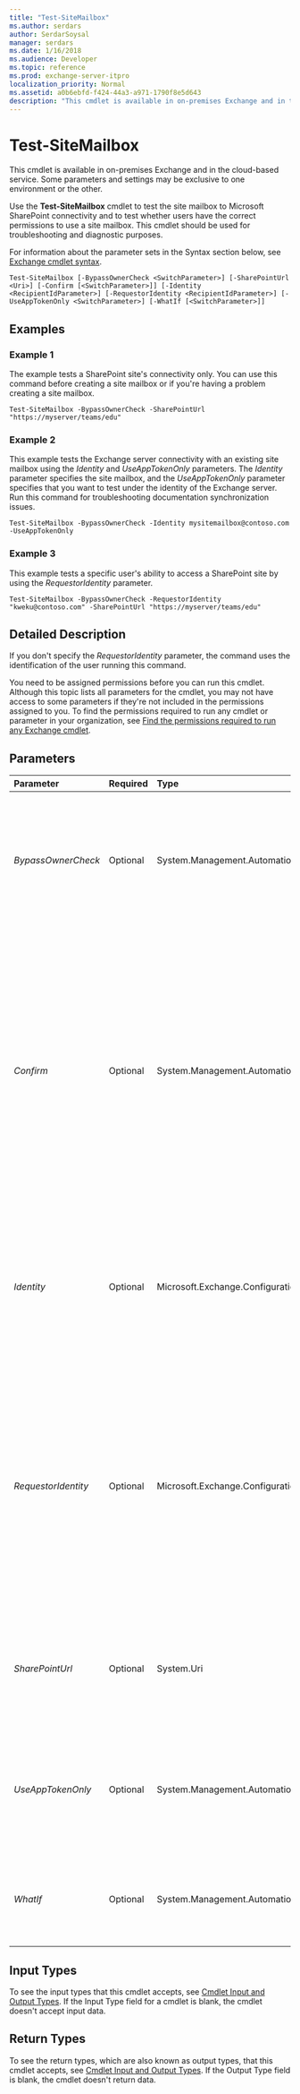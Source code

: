 ```yaml
---
title: "Test-SiteMailbox"
ms.author: serdars
author: SerdarSoysal
manager: serdars
ms.date: 1/16/2018
ms.audience: Developer
ms.topic: reference
ms.prod: exchange-server-itpro
localization_priority: Normal
ms.assetid: a0b6ebfd-f424-44a3-a971-1790f8e5d643
description: "This cmdlet is available in on-premises Exchange and in the cloud-based service. Some parameters and settings may be exclusive to one environment or the other."
---
```


# Test-SiteMailbox

This cmdlet is available in on-premises Exchange and in the cloud-based service. Some parameters and settings may be exclusive to one environment or the other. 
  
Use the **Test-SiteMailbox** cmdlet to test the site mailbox to Microsoft SharePoint connectivity and to test whether users have the correct permissions to use a site mailbox. This cmdlet should be used for troubleshooting and diagnostic purposes.
  
For information about the parameter sets in the Syntax section below, see [Exchange cmdlet syntax](https://technet.microsoft.com/library/bb123552.aspx). 
  
```
Test-SiteMailbox [-BypassOwnerCheck <SwitchParameter>] [-SharePointUrl <Uri>] [-Confirm [<SwitchParameter>]] [-Identity <RecipientIdParameter>] [-RequestorIdentity <RecipientIdParameter>] [-UseAppTokenOnly <SwitchParameter>] [-WhatIf [<SwitchParameter>]]

```

## Examples
<a name="Examples"> </a>

### Example 1

The example tests a SharePoint site's connectivity only. You can use this command before creating a site mailbox or if you're having a problem creating a site mailbox.
  
```
Test-SiteMailbox -BypassOwnerCheck -SharePointUrl "https://myserver/teams/edu"
```

### Example 2

This example tests the Exchange server connectivity with an existing site mailbox using the _Identity_ and _UseAppTokenOnly_ parameters. The _Identity_ parameter specifies the site mailbox, and the _UseAppTokenOnly_ parameter specifies that you want to test under the identity of the Exchange server. Run this command for troubleshooting documentation synchronization issues.
  
```
Test-SiteMailbox -BypassOwnerCheck -Identity mysitemailbox@contoso.com -UseAppTokenOnly
```

### Example 3

This example tests a specific user's ability to access a SharePoint site by using the _RequestorIdentity_ parameter.
  
```
Test-SiteMailbox -BypassOwnerCheck -RequestorIdentity "kweku@contoso.com" -SharePointUrl "https://myserver/teams/edu"
```

## Detailed Description
<a name="DetailedDescription"> </a>

If you don't specify the _RequestorIdentity_ parameter, the command uses the identification of the user running this command.
  
You need to be assigned permissions before you can run this cmdlet. Although this topic lists all parameters for the cmdlet, you may not have access to some parameters if they're not included in the permissions assigned to you. To find the permissions required to run any cmdlet or parameter in your organization, see [Find the permissions required to run any Exchange cmdlet](https://technet.microsoft.com/library/mt432940.aspx).
  
## Parameters
<a name="DetailedDescription"> </a>

|**Parameter**|**Required**|**Type**|**Description**|
|:-----|:-----|:-----|:-----|
| _BypassOwnerCheck_ <br/> |Optional  <br/> |System.Management.Automation.SwitchParameter  <br/> |The _BypassOwnerCheck_ parameter is used when the account that's running the command isn't a member or owner of the site mailbox. You don't need to specify a value with this switch. <br/> If you run the command without this parameter, and you aren't a member or owner of the site mailbox, then the command will fail.  <br/> |
| _Confirm_ <br/> |Optional  <br/> |System.Management.Automation.SwitchParameter  <br/> | The _Confirm_ switch specifies whether to show or hide the confirmation prompt. How this switch affects the cmdlet depends on if the cmdlet requires confirmation before proceeding. <br/>  Destructive cmdlets (for example, **Remove-\*** cmdlets) have a built-in pause that forces you to acknowledge the command before proceeding. For these cmdlets, you can skip the confirmation prompt by using this exact syntax: `-Confirm:$false`.  <br/>  Most other cmdlets (for example, **New-\*** and **Set-\*** cmdlets) don't have a built-in pause. For these cmdlets, specifying the _Confirm_ switch without a value introduces a pause that forces you acknowledge the command before proceeding. <br/> |
| _Identity_ <br/> |Optional  <br/> |Microsoft.Exchange.Configuration.Tasks.RecipientIdParameter  <br/> | The _Identity_ parameter specifies the identity of the site mailbox. You can use any of the following values: <br/>  Distinguished name (DN) <br/>  GUID <br/>  Name <br/>  Display name <br/>  Alias <br/>  Primary SMTP address <br/>  You can't use this parameter with the _SharePointUrl_ parameter. <br/> |
| _RequestorIdentity_ <br/> |Optional  <br/> |Microsoft.Exchange.Configuration.Tasks.RecipientIdParameter  <br/> | The _RequestorIdentity_ parameter specifies the identity of a user for whom you want to test to make sure that they have the correct permissions to connect to the SharePoint site mailbox. If you don't specify this parameter, the command uses the identification of the user running this command. You can use any of the following values: <br/>  DN <br/>  GUID <br/>  Name <br/>  Display name <br/>  Alias <br/>  Primary SMTP address <br/>  You can't use this parameter with the _UseAppTokenOnly_ parameter. <br/> |
| _SharePointUrl_ <br/> |Optional  <br/> |System.Uri  <br/> |This parameter is available only in on-premises Exchange.  <br/> The _SharePointUrl_ parameter specifies the SharePoint URL where the site mailbox is hosted, for example, `"https://myserver/teams/edu"`.  <br/> You can't use this parameter with the _Identity_ parameter. <br/> |
| _UseAppTokenOnly_ <br/> |Optional  <br/> |System.Management.Automation.SwitchParameter  <br/> |The _UseAppTokenOnly_switch specifies that you want to test the site mailbox by using the identity of the Exchange server. You don't need to specify a value with this switch.  <br/> You can't use this parameter with the _RequestorIdentity_ parameter. <br/> |
| _WhatIf_ <br/> |Optional  <br/> |System.Management.Automation.SwitchParameter  <br/> |The _WhatIf_ switch simulates the actions of the command. You can use this switch to view the changes that would occur without actually applying those changes. You don't need to specify a value with this switch. <br/> |
   
## Input Types
<a name="InputTypes"> </a>

To see the input types that this cmdlet accepts, see [Cmdlet Input and Output Types](http://go.microsoft.com/fwlink/p/?linkId=616387). If the Input Type field for a cmdlet is blank, the cmdlet doesn't accept input data. 
  
## Return Types
<a name="ReturnTypes"> </a>

To see the return types, which are also known as output types, that this cmdlet accepts, see [Cmdlet Input and Output Types](http://go.microsoft.com/fwlink/p/?linkId=616387). If the Output Type field is blank, the cmdlet doesn't return data. 
  

